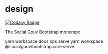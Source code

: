 # design

[![Codacy Badge](https://api.codacy.com/project/badge/Grade/926752b8d6b5412c95ae4c25bfe2dde5)](https://app.codacy.com/app/douglasduteil/bootstrap?utm_source=github.com&utm_medium=referral&utm_content=SocialGouv/bootstrap&utm_campaign=Badge_Grade_Dashboard)

The Social Gouv Bootstrap monorepo

yarn workspace docs nps serve
yarn workspace @socialgouv/bootstrap.core serve
